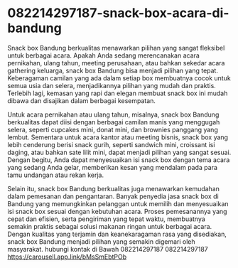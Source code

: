# 082214297187-snack-box-acara-di-bandung
Snack box Bandung berkualitas menawarkan pilihan yang sangat fleksibel untuk berbagai acara. Apakah Anda sedang merencanakan acara pernikahan, ulang tahun, meeting perusahaan, atau bahkan sekedar acara gathering keluarga, snack box Bandung bisa menjadi pilihan yang tepat. Keberagaman camilan yang ada dalam setiap box membuatnya cocok untuk semua usia dan selera, menjadikannya pilihan yang mudah dan praktis. Terlebih lagi, kemasan yang rapi dan elegan membuat snack box ini mudah dibawa dan disajikan dalam berbagai kesempatan.

Untuk acara pernikahan atau ulang tahun, misalnya, snack box Bandung berkualitas dapat diisi dengan berbagai camilan manis yang menggugah selera, seperti cupcakes mini, donat mini, dan brownies panggang yang lembut. Sementara untuk acara kantor atau meeting bisnis, snack box yang lebih cenderung berisi snack gurih, seperti sandwich mini, croissant isi daging, atau bahkan sate lilit mini, dapat menjadi pilihan yang sangat sesuai. Dengan begitu, Anda dapat menyesuaikan isi snack box dengan tema acara yang sedang Anda gelar, memberikan kesan yang mendalam pada para tamu undangan atau rekan kerja.

Selain itu, snack box Bandung berkualitas juga menawarkan kemudahan dalam pemesanan dan pengantaran. Banyak penyedia jasa snack box di Bandung yang memungkinkan pelanggan untuk memilih dan menyesuaikan isi snack box sesuai dengan kebutuhan acara. Proses pemesanannya yang cepat dan efisien, serta pengiriman yang tepat waktu, membuatnya semakin praktis sebagai solusi makanan ringan untuk berbagai acara. Dengan kualitas yang terjamin dan keanekaragaman rasa yang disediakan, snack box Bandung menjadi pilihan yang semakin digemari oleh masyarakat.
hubungi kontak di Bawah
082214297187
082214297187
https://carousell.app.link/bMsSmEbtPOb
